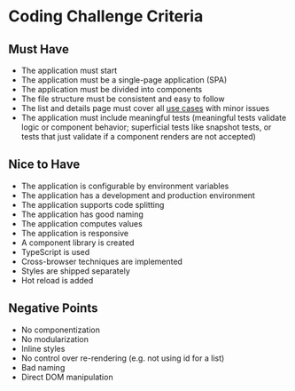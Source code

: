 # Coding Challenge Criteria

## Must Have

- The application must start
- The application must be a single-page application (SPA)
- The application must be divided into components
- The file structure must be consistent and easy to follow
- The list and details page must cover all [use cases](README.md) with minor issues
- The application must include meaningful tests (meaningful tests validate logic or component behavior; superficial tests like snapshot tests, or tests that just validate if a component renders are not accepted)

## Nice to Have

- The application is configurable by environment variables
- The application has a development and production environment
- The application supports code splitting
- The application has good naming
- The application computes values
- The application is responsive
- A component library is created
- TypeScript is used
- Cross-browser techniques are implemented
- Styles are shipped separately
- Hot reload is added

## Negative Points

- No componentization
- No modularization
- Inline styles
- No control over re-rendering (e.g. not using id for a list)
- Bad naming
- Direct DOM manipulation
